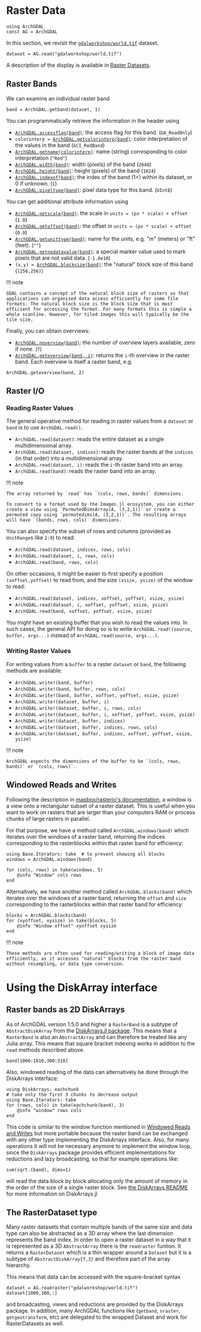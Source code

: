 # Raster Data

```@setup rasters
using ArchGDAL
const AG = ArchGDAL
```

In this section, we revisit the [`gdalworkshop/world.tif`](https://github.com/yeesian/ArchGDALDatasets/blob/307f8f0e584a39a050c042849004e6a2bd674f99/gdalworkshop/world.tif) dataset.
```@example rasters
dataset = AG.read("gdalworkshop/world.tif")
```
A description of the display is available in [Raster Datasets](@ref).

## Raster Bands
We can examine an individual raster band
```@example rasters
band = ArchGDAL.getband(dataset, 1)
```

You can programmatically retrieve the information in the header using
* [`ArchGDAL.accessflag(band)`](@ref): the access flag for this band. (`GA_ReadOnly`)
* `colorinterp = `[`ArchGDAL.getcolorinterp(band)`](@ref): color interpretation of the values in the band (`GCI_RedBand`)
* [`ArchGDAL.getname(colorinterp)`](@ref): name (string) corresponding to color interpretation (`"Red"`)
* [`ArchGDAL.width(band)`](@ref): width (pixels) of the band (`2048`)
* [`ArchGDAL.height(band)`](@ref): height (pixels) of the band (`1024`)
* [`ArchGDAL.indexof(band)`](@ref): the index of the band (1+) within its dataset, or 0 if unknown. (`1`)
* [`ArchGDAL.pixeltype(band)`](@ref): pixel data type for this band. (`UInt8`)

You can get additional attribute information using
* [`ArchGDAL.getscale(band)`](@ref): the scale in `units = (px * scale) + offset` (`1.0`)
* [`ArchGDAL.getoffset(band)`](@ref): the offset in `units = (px * scale) + offset` (`0.0`)
* [`ArchGDAL.getunittype(band)`](@ref): name for the units, e.g. "m" (meters) or "ft" (feet). (`""`)
* [`ArchGDAL.getnodatavalue(band)`](@ref): a special marker value used to mark pixels that are not valid data. (`-1.0e10`)
* `(x,y) = `[`ArchGDAL.blocksize(band)`](@ref): the "natural" block size of this band (`(256,256)`)

!!! note

    GDAL contains a concept of the natural block size of rasters so that applications can organized data access efficiently for some file formats. The natural block size is the block size that is most efficient for accessing the format. For many formats this is simple a whole scanline. However, for tiled images this will typically be the tile size.

Finally, you can obtain overviews:
* [`ArchGDAL.noverview(band)`](@ref): the number of overview layers available, zero if none. (`7`)
* [`ArchGDAL.getoverview(band, i)`](@ref): returns the `i`-th overview in the raster band. Each overview is itself a raster band, e.g.

```@example rasters
ArchGDAL.getoverview(band, 2)
```

## Raster I/O

### Reading Raster Values
The general operative method for reading in raster values from a `dataset` or `band` is to use `ArchGDAL.read()`.

* `ArchGDAL.read(dataset)`: reads the entire dataset as a single multidimensional array.
* `ArchGDAL.read(dataset, indices)`: reads the raster bands at the `indices` (in that order) into a multidimensional array.
* `ArchGDAL.read(dataset, i)`: reads the `i`-th raster band into an array.
* `ArchGDAL.read(band)`: reads the raster band into an array.

!!! note

    The array returned by `read` has `(cols, rows, bands)` dimensions. 
    
    To convert to a format used by the Images.jl ecosystem, you can either create a view using `PermutedDimsArray(A, (3,2,1))` or create a permuted copy using `permutedims(A, (3,2,1))`. The resulting arrays will have `(bands, rows, cols)` dimensions.

You can also specify the subset of rows and columns (provided as `UnitRange`s like `2:9`) to read:

* `ArchGDAL.read(dataset, indices, rows, cols)`
* `ArchGDAL.read(dataset, i, rows, cols)`
* `ArchGDAL.read(band, rows, cols)`

On other occasions, it might be easier to first specify a position `(xoffset,yoffset)` to read from, and the size `(xsize, ysize)` of the window to read:

* `ArchGDAL.read(dataset, indices, xoffset, yoffset, xsize, ysize)`
* `ArchGDAL.read(dataset, i, xoffset, yoffset, xsize, ysize)`
* `ArchGDAL.read(band, xoffset, yoffset, xsize, ysize)`

You might have an existing buffer that you wish to read the values into. In such cases, the general API for doing so is to write `ArchGDAL.read!(source, buffer, args...)` instead of `ArchGDAL.read(source, args...)`.

### Writing Raster Values
For writing values from a `buffer` to a raster `dataset` or `band`, the following methods are available:

* `ArchGDAL.write!(band, buffer)`
* `ArchGDAL.write!(band, buffer, rows, cols)`
* `ArchGDAL.write!(band, buffer, xoffset, yoffset, xsize, ysize)`
* `ArchGDAL.write!(dataset, buffer, i)`
* `ArchGDAL.write!(dataset, buffer, i, rows, cols)`
* `ArchGDAL.write!(dataset, buffer, i, xoffset, yoffset, xsize, ysize)`
* `ArchGDAL.write!(dataset, buffer, indices)`
* `ArchGDAL.write!(dataset, buffer, indices, rows, cols)`
* `ArchGDAL.write!(dataset, buffer, indices, xoffset, yoffset, xsize, ysize)`

!!! note

    ArchGDAL expects the dimensions of the buffer to be `(cols, rows, bands)` or `(cols, rows)`.

## Windowed Reads and Writes

Following the description in [mapbox/rasterio's documentation](https://rasterio.readthedocs.io/en/latest/topics/windowed-rw.html), a window is a view onto a rectangular subset of a raster dataset. This is useful when you want to work on rasters that are larger than your computers RAM or process chunks of large rasters in parallel.

For that purpose, we have a method called `ArchGDAL.windows(band)` which iterates over the windows of a raster band, returning the indices corresponding to the rasterblocks within that raster band for efficiency:

```@example rasters
using Base.Iterators: take  # to prevent showing all blocks
windows = ArchGDAL.windows(band)

for (cols, rows) in take(windows, 5)
    @info "Window" cols rows
end
```

Alternatively, we have another method called `ArchGDAL.blocks(band)` which iterates over the windows of a raster band, returning the `offset` and `size` corresponding to the rasterblocks within that raster band for efficiency:
```@example rasters
blocks = ArchGDAL.blocks(band)
for (xyoffset, xysize) in take(blocks, 5)
    @info "Window offset" xyoffset xysize
end
```

!!! note

    These methods are often used for reading/writing a block of image data efficiently, as it accesses "natural" blocks from the raster band without resampling, or data type conversion.

# Using the DiskArray interface

## Raster bands as 2D DiskArrays

As of ArchGDAL version 1.5.0 and higher a `RasterBand` is a subtype of `AbstractDiskArray` from the [DiskArrays.jl package](https://github.com/meggart/DiskArrays.jl). This means that a `RasterBand` is also an `AbstractArray` and can therefore be treated like any Julia array. This means that square bracket indexing works in addition to the `read` methods described above.  

````@example rasters
band[1000:1010,300:310]
````

Also, windowed reading of the data can alternatively be done through the DiskArrays interface:

````@example rasters
using DiskArrays: eachchunk
# take only the first 3 chunks to decrease output
using Base.Iterators: take
for (rows, cols) in take(eachchunk(band), 3)
    @info "window" rows cols
end
````

This code is similar to the window function mentioned in [Windowed Reads and Writes](@ref) but more portable because the raster band can be exchanged with any other type implementing the DiskArrays interface. Also, for many operations it will not be necessary anymore to implement the window loop, since the `DiskArrays` package provides efficient implementations for reductions and lazy broadcasting, so that for example operations like: 

````@example rasters
sum(sqrt.(band), dims=1)
````

will read the data block by block allocating only the amount of memory in the order of the size of a single raster block. See [the DiskArrays README](https://github.com/meggart/DiskArrays.jl/blob/master/README.md) for more information on DiskArrays.jl

## The RasterDataset type

Many raster datasets that contain multiple bands of the same size and data type can also be abstracted as a 3D array where the last dimension represents the band index. In order to open a raster dataset in a way that it is represented as a 3D `AbstractArray` there is the `readraster` funtion. It returns a `RasterDataset` which is a thin wrapper around a `Dataset` but it is a subtype of `AbstractDiskArray{T,3}` and therefore part of the array hierarchy. 

This means that data can be accessed with the square-bracket syntax

````@example rasters
dataset = AG.readraster("gdalworkshop/world.tif")
dataset[1000,300,:]
````

and broadcasting, views and reductions are provided by the DiskArrays package. In addition, many ArchGDAL functions like (`getband`, `nraster`, `getgeotransform`, etc) are delegated to the wrapped Dataset and work for RasterDatasets as well. 
